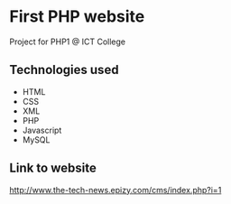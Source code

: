 # First PHP website
Project for PHP1 @ ICT College
## Technologies used
* HTML
* CSS
* XML
* PHP
* Javascript
* MySQL
## Link to website
http://www.the-tech-news.epizy.com/cms/index.php?i=1
